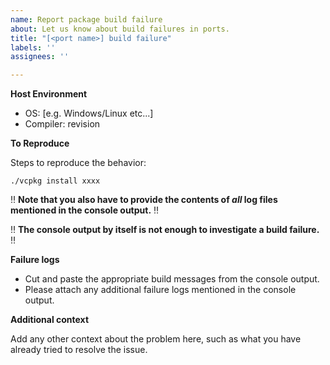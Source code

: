 ```yaml
---
name: Report package build failure
about: Let us know about build failures in ports.
title: "[<port name>] build failure"
labels: ''
assignees: ''

---
```


**Host Environment**

- OS: [e.g. Windows/Linux etc...]
- Compiler: revision

**To Reproduce**

Steps to reproduce the behavior:

`./vcpkg install xxxx`

‼ **Note that you also have to provide the contents of *all* log files mentioned in the console output.** ‼

‼ **The console output by itself is not enough to investigate a build failure.** ‼

**Failure logs**

- Cut and paste the appropriate build messages from the console output.
- Please attach any additional failure logs mentioned in the console output.

**Additional context**

Add any other context about the problem here, such as what you have already tried to resolve the issue.

